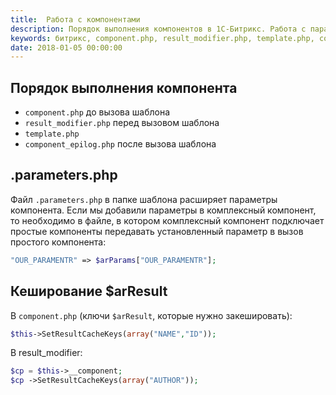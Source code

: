 ```yaml
---
title:  Работа с компонентами
description: Порядок выполнения компонентов в 1С-Битрикс. Работа с параметрами. Кеширование компонентов.
keywords: битрикс, component.php, result_modifier.php, template.php, component.php, $arResult
date: 2018-01-05 00:00:00
---
```


## Порядок выполнения компонента

+ `component.php` до вызова шаблона
+ `result_modifier.php` перед вызовом шаблона
+ `template.php`
+ `component_epilog.php` после вызова шаблона

## .parameters.php

Файл `.parameters.php` в папке шаблона расширяет параметры компонента. Если мы добавили параметры в комплексный компонент, то необходимо в файле, в котором комплексный компонент подключает простые компоненты передавать установленный параметр в вызов простого компонента:

```php
"OUR_PARAMENTR" => $arParams["OUR_PARAMENTR"];
```

## Кеширование $arResult

В `component.php` (ключи `$arResult`, которые нужно закешировать): 

```php
$this->SetResultCacheKeys(array("NAME","ID"));
```

В result_modifier: 

```php
$cp = $this->__component;
$cp ->SetResultCacheKeys(array("AUTHOR"));
```
